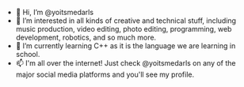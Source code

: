 - 👋 Hi, I’m @yoitsmedarls
- 👀 I’m interested in all kinds of creative and technical stuff, including music production, video editing, photo editing, programming, web development, robotics, and so much more.
- 🌱 I’m currently learning C++ as it is the language we are learning in school.
- 📫 I'm all over the internet! Just check @yoitsmedarls on any of the major social media platforms and you'll see my profile.

<!---
yoitsmedarls/yoitsmedarls is a ✨ special ✨ repository because its `README.md` (this file) appears on your GitHub profile.
You can click the Preview link to take a look at your changes.
--->
